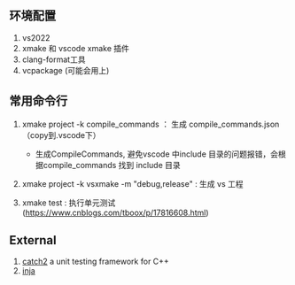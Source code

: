 ## 环境配置

1. vs2022
2. xmake 和 vscode xmake 插件
3. clang-format工具
4. vcpackage (可能会用上)


## 常用命令行

1. xmake project -k compile_commands ： 生成 compile_commands.json （copy到.vscode下）
    
    - 生成CompileCommands, 避免vscode 中include 目录的问题报错，会根据compile_commands 找到 include 目录

2. xmake project -k vsxmake -m "debug,release"   : 生成 vs 工程
3. xmake test : 执行单元测试  (https://www.cnblogs.com/tboox/p/17816608.html)


## External

1. [catch2](https://github.com/catchorg/Catch2) a unit testing framework for C++
2. [inja](https://github.com/pantor/inja?tab=readme-ov-file)